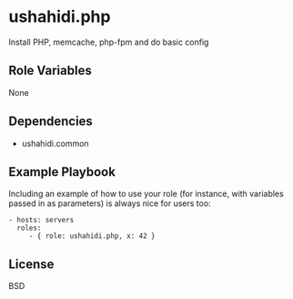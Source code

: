 ushahidi.php
=========

Install PHP, memcache, php-fpm and do basic config 

Role Variables
--------------

None

Dependencies
------------

- ushahidi.common

Example Playbook
----------------

Including an example of how to use your role (for instance, with variables passed in as parameters) is always nice for users too:

    - hosts: servers
      roles:
         - { role: ushahidi.php, x: 42 }

License
-------

BSD
